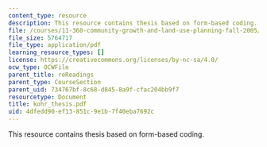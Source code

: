 ```yaml
---
content_type: resource
description: This resource contains thesis based on form-based coding.
file: /courses/11-360-community-growth-and-land-use-planning-fall-2005/4dfedd90ef13851c9e1b7f40eba7692c_kohr_thesis.pdf
file_size: 5764717
file_type: application/pdf
learning_resource_types: []
license: https://creativecommons.org/licenses/by-nc-sa/4.0/
ocw_type: OCWFile
parent_title: reReadings
parent_type: CourseSection
parent_uid: 734767bf-8c68-d845-8a9f-cfac204bb9f7
resourcetype: Document
title: kohr_thesis.pdf
uid: 4dfedd90-ef13-851c-9e1b-7f40eba7692c
---
```

This resource contains thesis based on form-based coding.